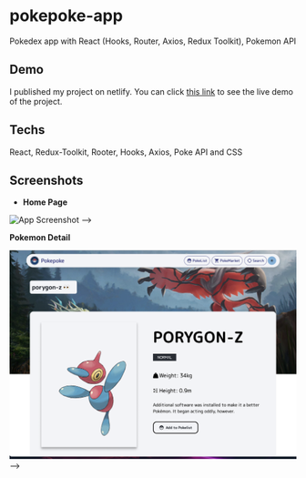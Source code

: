 # pokepoke-app

Pokedex app with React (Hooks, Router, Axios, Redux Toolkit), Pokemon API

## Demo

I published my project on netlify. You can click [this link](https://pokepokeapp.netlify.app/)
to see the live demo of the project.

## Techs

React, Redux-Toolkit, Rooter, Hooks, Axios, Poke API and CSS

## Screenshots

-  **Home Page**

![App Screenshot](https://github.com/ramazandogna/pokepoke-app/blob/main/src/assets/img/Screenshots/homepage-1.png) -->

**Pokemon Detail**

![App Screenshot](https://github.com/ramazandogna/pokepoke-app/blob/main/src/assets/img/Screenshots/poke-detail.png) -->
